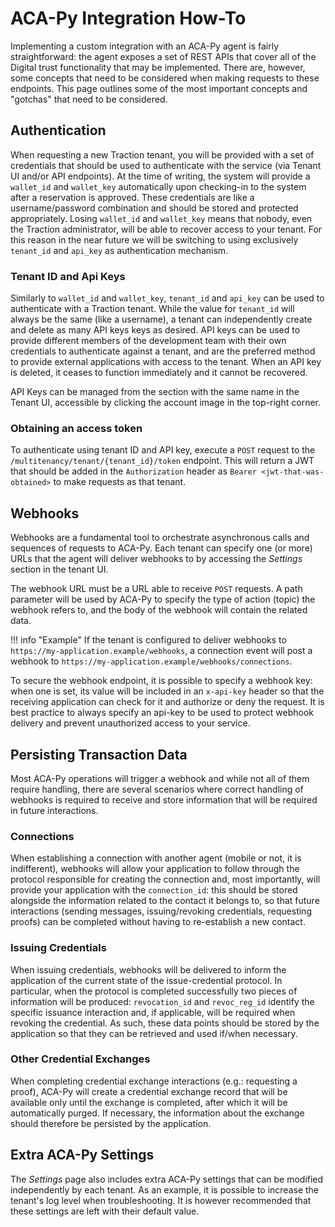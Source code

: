 # ACA-Py Integration How-To

Implementing a custom integration with an ACA-Py agent is fairly straightforward: the agent exposes a set of REST APIs that cover all of the Digital trust functionality that may be implemented. There are, however, some concepts that need to be considered when making requests to these endpoints. This page outlines some of the most important concepts and "gotchas" that need to be considered.

## Authentication

When requesting a new Traction tenant, you will be provided with a set of credentials that should be used to authenticate with the service (via Tenant UI and/or API endpoints). At the time of writing, the system will provide a `wallet_id` and `wallet_key` automatically upon checking-in to the system after a reservation is approved. These credentials are like a username/password combination and should be stored and protected appropriately. Losing `wallet_id` and `wallet_key` means that nobody, even the Traction administrator, will be able to recover access to your tenant. For this reason in the near future we will be switching to using exclusively `tenant_id` and `api_key` as authentication mechanism.

### Tenant ID and Api Keys

Similarly to `wallet_id` and `wallet_key`, `tenant_id` and `api_key` can be used to authenticate with a Traction tenant. While the value for `tenant_id` will always be the same (like a username), a tenant can independently create and delete as many API keys keys as desired. API keys can be used to provide different members of the development team with their own credentials to authenticate against a tenant, and are the preferred method to provide external applications with access to the tenant. When an API key is deleted, it ceases to function immediately and it cannot be recovered.

API Keys can be managed from the section with the same name in the Tenant UI, accessible by clicking the account image in the top-right corner.

### Obtaining an access token

To authenticate using tenant ID and API key, execute a `POST` request to the `/multitenancy/tenant/{tenant_id}/token` endpoint. This will return a JWT that should be added in the `Authorization` header as `Bearer <jwt-that-was-obtained>` to make requests as that tenant.

## Webhooks

Webhooks are a fundamental tool to orchestrate asynchronous calls and sequences of requests to ACA-Py. Each tenant can specify one (or more) URLs that the agent will deliver webhooks to by accessing the *Settings* section in the tenant UI.

The webhook URL must be a URL able to receive `POST` requests. A path parameter will be used by ACA-Py to specify the type of action (topic) the webhook refers to, and the body of the webhook will contain the related data.

!!! info "Example"
    If the tenant is configured to deliver webhooks to `https://my-application.example/webhooks`, a connection event will post a webhook to `https://my-application.example/webhooks/connections`.

To secure the webhook endpoint, it is possible to specify a webhook key: when one is set, its value will be included in an `x-api-key` header so that the receiving application can check for it and authorize or deny the request. It is best practice to always specify an api-key to be used to protect webhook delivery and prevent unauthorized access to your service.

## Persisting Transaction Data

Most ACA-Py operations will trigger a webhook and while not all of them require handling, there are several scenarios where correct handling of webhooks is required to receive and store information that will be required in future interactions.

### Connections

When establishing a connection with another agent (mobile or not, it is indifferent), webhooks will allow your application to follow through the protocol responsible for creating the connection and, most importantly, will provide your application with the `connection_id`: this should be stored alongside the information related to the contact it belongs to, so that future interactions (sending messages, issuing/revoking credentials, requesting proofs) can be completed without having to re-establish a new contact.

### Issuing Credentials

When issuing credentials, webhooks will be delivered to inform the application of the current state of the issue-credential protocol. In particular, when the protocol is completed successfully two pieces of information will be produced: `revocation_id` and `revoc_reg_id` identify the specific issuance interaction and, if applicable, will be required when revoking the credential. As such, these data points should be stored by the application so that they can be retrieved and used if/when  necessary.

### Other Credential Exchanges

When completing credential exchange interactions (e.g.: requesting a proof), ACA-Py will create a credential exchange record that will be available only until the exchange is completed, after which it will be automatically purged. If necessary, the information about the exchange should therefore be persisted by the application.

## Extra ACA-Py Settings

The *Settings* page also includes extra ACA-Py settings that can be modified independently by each tenant. As an example, it is possible to increase the tenant's log level when troubleshooting. It is however recommended that these settings are left with their default value.
